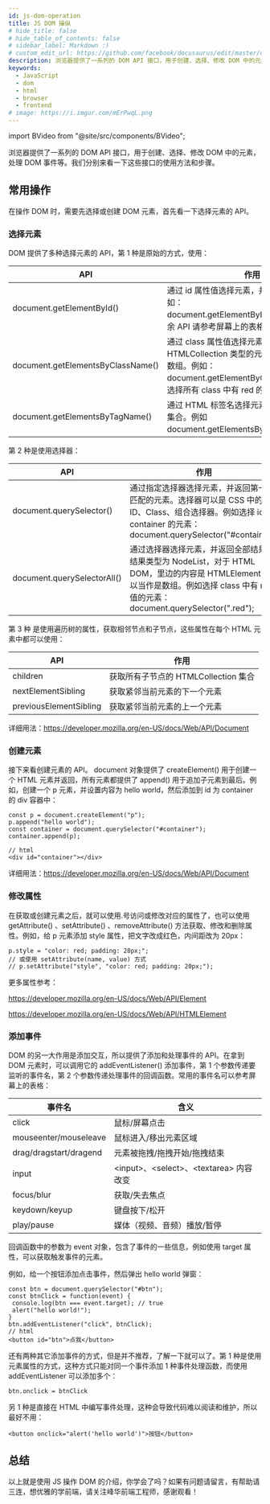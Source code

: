 ```yaml
---
id: js-dom-operation
title: JS DOM 操纵
# hide_title: false
# hide_table_of_contents: false
# sidebar_label: Markdown :)
# custom_edit_url: https://github.com/facebook/docusaurus/edit/master/docs/api-doc-markdown.md
description: 浏览器提供了一系列的 DOM API 接口，用于创建、选择、修改 DOM 中的元素，处理 DOM 事件等。我们分别来看一下这些接口的使用方法和步骤。
keywords:
  - JavaScript
  - dom
  - html
  - browser
  - frontend
# image: https://i.imgur.com/mErPwqL.png
---
```


import BVideo from "@site/src/components/BVideo";

<BVideo src="//player.bilibili.com/player.html?aid=543032752&bvid=BV1ni4y157v6&cid=262847725&page=1" bsrc="https://www.bilibili.com/video/BV1ni4y157v6/"/>

浏览器提供了一系列的 DOM API 接口，用于创建、选择、修改 DOM 中的元素，处理 DOM 事件等。我们分别来看一下这些接口的使用方法和步骤。

## 常用操作

在操作 DOM 时，需要先选择或创建 DOM 元素，首先看一下选择元素的 API。

### 选择元素

DOM 提供了多种选择元素的 API，第 1 种是原始的方式，使用：

| API                               | 作用                                                                                                                                                         |
| --------------------------------- | ------------------------------------------------------------------------------------------------------------------------------------------------------------ |
| document.getElementById()         | 通过 id 属性值选择元素，并返回唯一结果，例如：document.getElementById("container")。剩余 API 请参考屏幕上的表格                                              |
| document.getElementsByClassName() | 通过 class 属性值选择元素，返回 HTMLCollection 类型的元素集合，可以认为是数组。例如：document.getElementByClassName("red")。选择所有 class 中有 red 的元素。 |
| document.getElementsByTagName()   | 通过 HTML 标签名选择元素，同样返回元素的集合。例如 document.getElementsByTagName("div")。                                                                    |

第 2 种是使用选择器：

| API                         | 作用                                                                                                                                                                                |
| --------------------------- | ----------------------------------------------------------------------------------------------------------------------------------------------------------------------------------- |
| document.querySelector()    | 通过指定选择器选择元素，并返回第一个匹配的元素。选择器可以是 CSS 中的 ID、Class、组合选择器。例如选择 id 为 container 的元素：document.querySelector("#container")                  |
| document.querySelectorAll() | 通过选择器选择元素，并返回全部结果，结果类型为 NodeList，对于 HTML DOM，里边的内容是 HTMLElement，可以当作是数组。例如选择 class 中有 red 值的元素：document.querySelector(".red"); |

第 3 种 是使用遍历树的属性，获取相邻节点和子节点，这些属性在每个 HTML 元素中都可以使用：

| API                    | 作用                                 |
| ---------------------- | ------------------------------------ |
| children               | 获取所有子节点的 HTMLCollection 集合 |
| nextElementSibling     | 获取紧邻当前元素的下一个元素         |
| previousElementSibling | 获取紧邻当前元素的上一个元素         |

详细用法：https://developer.mozilla.org/en-US/docs/Web/API/Document

### 创建元素

接下来看创建元素的 API。 document 对象提供了 createElement() 用于创建一个 HTML 元素并返回，所有元素都提供了 append() 用于追加子元素到最后。例如，创建一个 p 元素，并设置内容为 hello world，然后添加到 id 为 container 的 div 容器中：

```
const p = document.createElement("p");
p.append("hello world");
const container = document.querySelector("#container");
container.append(p);

// html
<div id="container"></div>
```

详细用法：https://developer.mozilla.org/en-US/docs/Web/API/Document

### 修改属性

在获取或创建元素之后，就可以使用.号访问或修改对应的属性了，也可以使用 getAttribute() 、setAttribute() 、removeAttribute() 方法获取、修改和删除属性。例如，给 p 元素添加 style 属性，把文字改成红色，内间距改为 20px：

```
p.style = "color: red; padding: 20px;";
// 或使用 setAttribute(name, value) 方式
// p.setAttribute("style", "color: red; padding: 20px;");
```

更多属性参考：

https://developer.mozilla.org/en-US/docs/Web/API/Element

https://developer.mozilla.org/en-US/docs/Web/API/HTMLElement

### 添加事件

DOM 的另一大作用是添加交互，所以提供了添加和处理事件的 API。在拿到 DOM 元素时，可以调用它的 addEventListener() 添加事件，第 1 个参数传递要监听的事件名，第 2 个参数传递处理事件的回调函数。常用的事件名可以参考屏幕上的表格：

| 事件名                 | 含义                                      |
| ---------------------- | ----------------------------------------- |
| click                  | 鼠标/屏幕点击                             |
| mouseenter/mouseleave  | 鼠标进入/移出元素区域                     |
| drag/dragstart/dragend | 元素被拖拽/拖拽开始/拖拽结束              |
| input                  | <input\>、<select\>、<textarea\> 内容改变 |
| focus/blur             | 获取/失去焦点                             |
| keydown/keyup          | 键盘按下/松开                             |
| play/pause             | 媒体（视频、音频）播放/暂停               |

回调函数中的参数为 event 对象，包含了事件的一些信息，例如使用 target 属性，可以获取触发事件的元素。

例如，给一个按钮添加点击事件，然后弹出 hello world 弹窗：

```
const btn = document.querySelector("#btn");
const btnClick = function(event) {
 console.log(btn === event.target); // true
 alert("hello world!");
}
btn.addEventListener("click", btnClick);
// html
<button id="btn">点我</button>
```

还有两种其它添加事件的方式，但是并不推荐，了解一下就可以了。第 1 种是使用元素属性的方式，这种方式只能对同一个事件添加 1 种事件处理函数，而使用 addEventListener 可以添加多个：

```
btn.onclick = btnClick
```

另 1 种是直接在 HTML 中编写事件处理，这种会导致代码难以阅读和维护，所以最好不用：

```
<button onclick="alert('hello world')">按钮</button>
```

## 总结

以上就是使用 JS 操作 DOM 的介绍，你学会了吗？如果有问题请留言，有帮助请三连，想优雅的学前端，请关注峰华前端工程师，感谢观看！
